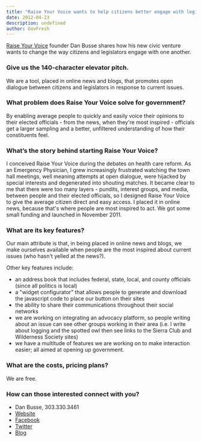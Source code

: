 ```yaml
---
title: "Raise Your Voice wants to help citizens better engage with legislators"
date: 2012-04-23
description: undefined
author: GovFresh
---
```


<a href="http://www.raiseyourvoice.us">Raise Your Voice</a> founder Dan Busse shares how his new civic venture wants to change the way citizens and legislators engage with one another.

<h3>Give us the 140-character elevator pitch.</h3>
We are a tool, placed in online news and blogs, that promotes open dialogue between citizens and legislators in response to current issues.

<h3>What problem does Raise Your Voice solve for government?</h3>

By enabling average people to quickly and easily voice their opinions to their elected officials - from the news, when they're most inspired - officials get a larger sampling and a better, unfiltered understanding of how their constituents feel.

<h3>What’s the story behind starting Raise Your Voice?</h3>

I conceived Raise Your Voice during the debates on health care reform. As an Emergency Physician, I grew increasingly frustrated watching the town hall meetings, well meaning attempts at open dialogue, were hijacked by special interests and degenerated into shouting matches. It became clear to me that there were too many layers - pundits, interest groups, and media, between people and their elected officials, so I designed Raise Your Voice to give the average citizen direct and easy access. I placed it in online news, because that's where people are most inspired to act. We got some small funding and launched in November 2011.

<h3>What are its key features?</h3>

Our main attribute is that, in being placed in online news and blogs, we make ourselves available when people are the most inspired about current issues (who hasn't yelled at the news?).

Other key features include:

<ul>
	<li>an address book that includes federal, state, local, and county officials (since all politics is local)</li>
	<li>a "widget configurator" that allows people to generate and download the javascript code to place our button on their sites</li>
	<li>the ability to share their communications throughout their social networks</li>
	<li>we are working on integrating an advocacy platform, so people writing about an issue can see other groups working in their area (i.e. I write about logging and the spotted owl then see links to the Sierra Club and Wilderness Society sites)</li>
	<li>we have a multitude of features we are working on to make interaction easier; all aimed at opening up government.</li>
</ul>

<h3>What are the costs, pricing plans?</h3>

We are free.

<h3>How can those interested connect with you?</h3>

<ul>
	<li>Dan Busse, 303.330.3461</li>
	<li><a href="http:/www.raiseyourvoice.us">Website</a></li>
	<li><a href="http://www.facebook.com/RaiseYourVoiceOnline">Facebook</a></li>
	<li><a href="http://www.twitter.com/RYVoice">Twitter</a></li>
	<li><a href="http://raiseyourvoiceblog.com/">Blog</a></li>
</ul>

